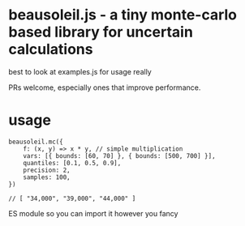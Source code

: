 # beausoleil.js - a tiny monte-carlo based library for uncertain calculations

best to look at examples.js for usage really

PRs welcome, especially ones that improve performance.

# usage

```
beausoleil.mc({
    f: (x, y) => x * y, // simple multiplication
    vars: [{ bounds: [60, 70] }, { bounds: [500, 700] }],
    quantiles: [0.1, 0.5, 0.9],
    precision: 2,
    samples: 100,
})

// [ "34,000", "39,000", "44,000" ]
```

ES module so you can import it however you fancy
